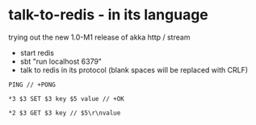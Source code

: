 #  talk-to-redis - in its language

trying out the new 1.0-M1 release of akka http / stream

* start redis
* sbt "run localhost 6379"
* talk to redis in its protocol (blank spaces will be replaced with CRLF)

```
PING // +PONG
```

```
*3 $3 SET $3 key $5 value // +OK
```

```
*2 $3 GET $3 key // $5\r\nvalue
```
